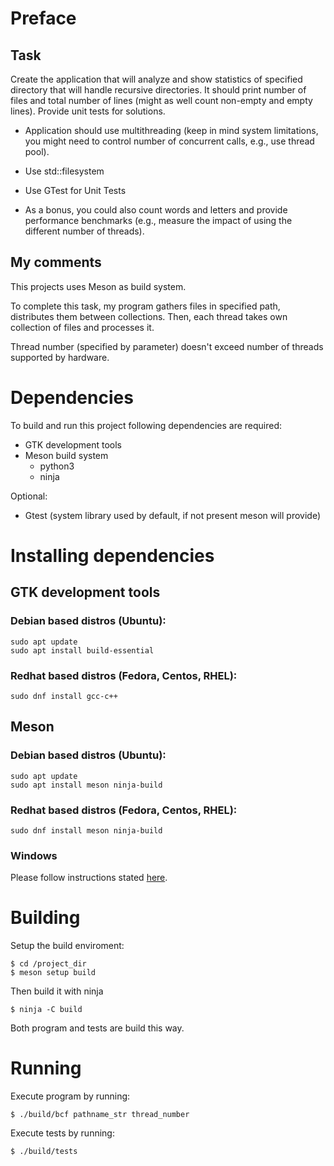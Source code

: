 # Preface
## Task
Create the application that will analyze and show statistics of specified directory that will handle recursive directories. It should print number of files and total number of lines (might as well count non-empty and empty lines). Provide unit tests for solutions.

- Application should use multithreading (keep in mind system limitations, you might need to control number of concurrent calls, e.g., use thread pool).

- Use std::filesystem

- Use GTest for Unit Tests

- As a bonus, you could also count words and letters and provide performance benchmarks (e.g., measure the impact of using the different number of threads).
## My comments
This projects uses Meson as build system.

To complete this task, my program gathers files in specified path, distributes them between collections. Then, each thread takes own collection of files and processes it.

Thread number (specified by parameter) doesn't exceed number of threads supported by hardware. 

# Dependencies
To build and run this project following dependencies are required:
- GTK development tools 
- Meson build system
    - python3
    - ninja

Optional:
- Gtest (system library used by default, if not present meson will provide)

# Installing dependencies
## GTK development tools
### Debian based distros (Ubuntu):
    sudo apt update
    sudo apt install build-essential
### Redhat based distros (Fedora, Centos, RHEL):
    sudo dnf install gcc-c++
## Meson
### Debian based distros (Ubuntu):
    sudo apt update
    sudo apt install meson ninja-build

### Redhat based distros (Fedora, Centos, RHEL):
    sudo dnf install meson ninja-build

### Windows
Please follow instructions stated [here](https://mesonbuild.com/SimpleStart.html).

# Building
Setup the build enviroment:

    $ cd /project_dir
    $ meson setup build
Then build it with ninja

    $ ninja -C build
Both program and tests are build this way.
# Running
Execute program by running:

    $ ./build/bcf pathname_str thread_number

Execute tests by running:

    $ ./build/tests 